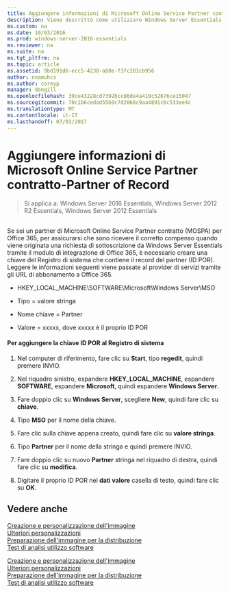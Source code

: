 ```yaml
---
title: Aggiungere informazioni di Microsoft Online Service Partner contratto-Partner of Record
description: Viene descritto come utilizzare Windows Server Essentials
ms.custom: na
ms.date: 10/03/2016
ms.prod: windows-server-2016-essentials
ms.reviewer: na
ms.suite: na
ms.tgt_pltfrm: na
ms.topic: article
ms.assetid: 9bd191d6-ecc5-4230-a88e-f3fc281cb956
author: nnamuhcs
ms.author: coreyp
manager: dongill
ms.openlocfilehash: 39ce43228cd7392bcc86de4a410c52676ce15047
ms.sourcegitcommit: 70c1b6cedad55b9c7d2068c9aa4891c6c533ee4c
ms.translationtype: MT
ms.contentlocale: it-IT
ms.lasthandoff: 07/03/2017
---
```

# <a name="add-microsoft-online-service-partner-agreement-partner-of-record-information"></a>Aggiungere informazioni di Microsoft Online Service Partner contratto-Partner of Record

>Si applica a: Windows Server 2016 Essentials, Windows Server 2012 R2 Essentials, Windows Server 2012 Essentials

##  <a name="BKMK_3rdLevelDomanNames"></a>   
 Se sei un partner di Microsoft Online Service Partner contratto (MOSPA) per Office 365, per assicurarsi che sono ricevere il corretto compenso quando viene originata una richiesta di sottoscrizione da Windows Server Essentials tramite il modulo di integrazione di Office 365, è necessario creare una chiave del Registro di sistema che contiene il record del partner (ID POR). Leggere le informazioni seguenti viene passate al provider di servizi tramite gli URL di abbonamento a Office 365.  
  
-   HKEY_LOCAL_MACHINE\SOFTWARE\Microsoft\Windows Server\MSO  
  
-   Tipo = valore stringa  
  
-   Nome chiave = Partner  
  
-   Valore = xxxxx, dove xxxxx è il proprio ID POR  
  
#### <a name="to-add-the-por-id-key-to-the-registry"></a>Per aggiungere la chiave ID POR al Registro di sistema  
  
1.  Nel computer di riferimento, fare clic su **Start**, tipo **regedit**, quindi premere INVIO.  
  
2.  Nel riquadro sinistro, espandere **HKEY_LOCAL_MACHINE**, espandere **SOFTWARE**, espandere **Microsoft**, quindi espandere **Windows Server**.  
  
3.  Fare doppio clic su **Windows Server**, scegliere **New**, quindi fare clic su **chiave**.  
  
4.  Tipo **MSO** per il nome della chiave.  
  
5.  Fare clic sulla chiave appena creato, quindi fare clic su **valore stringa**.  
  
6.  Tipo **Partner** per il nome della stringa e quindi premere INVIO.  
  
7.  Fare doppio clic su nuovo **Partner** stringa nel riquadro di destra, quindi fare clic su **modifica**.  
  
8.  Digitare il proprio ID POR nel **dati valore** casella di testo, quindi fare clic su **OK**.  
  
## <a name="see-also"></a>Vedere anche  

 [Creazione e personalizzazione dell'immagine](Creating-and-Customizing-the-Image.md)   
 [Ulteriori personalizzazioni](Additional-Customizations.md)   
 [Preparazione dell'immagine per la distribuzione](Preparing-the-Image-for-Deployment.md)   
 [Test di analisi utilizzo software](Testing-the-Customer-Experience.md)

 [Creazione e personalizzazione dell'immagine](../install/Creating-and-Customizing-the-Image.md)   
 [Ulteriori personalizzazioni](../install/Additional-Customizations.md)   
 [Preparazione dell'immagine per la distribuzione](../install/Preparing-the-Image-for-Deployment.md)   
 [Test di analisi utilizzo software](../install/Testing-the-Customer-Experience.md)

